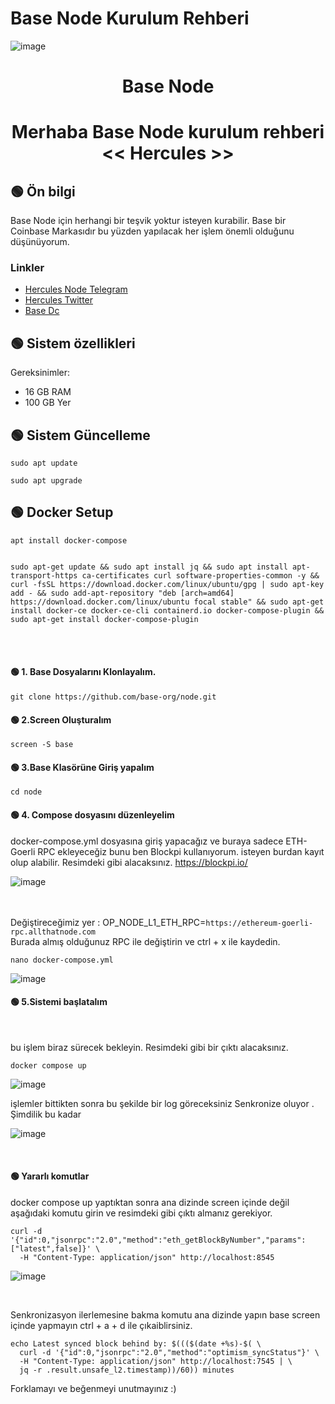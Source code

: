 # Base Node Kurulum Rehberi
![image](https://user-images.githubusercontent.com/101635385/224575552-0347013d-400d-44a0-8ea7-955bb2fde062.png)


<h1 align="center"> Base Node </h1>
<h1 align="center"> Merhaba Base Node kurulum rehberi <br> << Hercules >>
</h1>

## 🟢 Ön bilgi

Base Node için herhangi bir teşvik yoktur isteyen kurabilir. Base bir Coinbase Markasıdır bu yüzden yapılacak her işlem önemli olduğunu düşünüyorum. <br>


### Linkler
 * [Hercules Node Telegram](https://t.me/HerculesNode)
 * [Hercules Twitter](https://twitter.com/Hercules4413)
 * [Base Dc](https://discord.gg/buildonbase)
 
 ## 🟢 Sistem özellikleri

Gereksinimler:
- 16 GB RAM
- 100 GB Yer


## 🟢 Sistem Güncelleme
```shell
sudo apt update
```

```shell
sudo apt upgrade
```


## 🟢 Docker Setup

```shell
apt install docker-compose
```

```shell

sudo apt-get update && sudo apt install jq && sudo apt install apt-transport-https ca-certificates curl software-properties-common -y && curl -fsSL https://download.docker.com/linux/ubuntu/gpg | sudo apt-key add - && sudo add-apt-repository "deb [arch=amd64] https://download.docker.com/linux/ubuntu focal stable" && sudo apt-get install docker-ce docker-ce-cli containerd.io docker-compose-plugin && sudo apt-get install docker-compose-plugin

```
<br><br>

#### 🟢 1. Base Dosyalarını Klonlayalım.

```
git clone https://github.com/base-org/node.git
```

#### 🟢 2.Screen Oluşturalım
```
screen -S base
```

#### 🟢 3.Base Klasörüne Giriş yapalım
```
cd node
```

#### 🟢 4. Compose dosyasını düzenleyelim

docker-compose.yml dosyasına giriş yapacağız ve buraya sadece ETH-Goerli RPC ekleyeceğiz bunu ben Blockpi kullanıyorum. 
isteyen burdan kayıt olup alabilir. Resimdeki gibi alacaksınız.
https://blockpi.io/

![image](https://user-images.githubusercontent.com/101635385/224577347-9efa6881-6fde-42cd-843b-9378cb0bcd05.png)




<br><br>
Değiştireceğimiz yer : OP_NODE_L1_ETH_RPC=`https://ethereum-goerli-rpc.allthatnode.com`
<br>
Burada almış olduğunuz RPC ile değiştirin ve ctrl + x ile kaydedin.


```
nano docker-compose.yml
```

![image](https://user-images.githubusercontent.com/101635385/224575903-f8e376ab-e7ff-42c9-bd11-3518a35e2092.png)



#### 🟢 5.Sistemi başlatalım 

<br>

bu işlem biraz sürecek bekleyin. Resimdeki gibi bir çıktı alacaksınız. <br>

```
docker compose up
```

![image](https://user-images.githubusercontent.com/101635385/224575974-59704a03-6f97-4831-9461-03fee8d00793.png)


işlemler bittikten sonra bu şekilde bir log göreceksiniz Senkronize oluyor . Şimdilik bu kadar

![image](https://user-images.githubusercontent.com/101635385/224576077-60d2aae7-5dbc-42a5-8881-42e7a29afb62.png)


<br>

#### 🟢 Yararlı komutlar


docker compose up yaptıktan sonra ana dizinde screen içinde değil aşağıdaki komutu girin ve resimdeki gibi çıktı almanız gerekiyor.

```
curl -d '{"id":0,"jsonrpc":"2.0","method":"eth_getBlockByNumber","params":["latest",false]}' \
  -H "Content-Type: application/json" http://localhost:8545
```
![image](https://user-images.githubusercontent.com/101635385/224576325-64d53939-3ea7-4527-84b9-e9f8f0aec477.png)

<br>


Senkronizasyon ilerlemesine bakma komutu ana dizinde yapın base screen içinde yapmayın ctrl + a + d ile çıkaiblirsiniz.

```
echo Latest synced block behind by: $((($(date +%s)-$( \
  curl -d '{"id":0,"jsonrpc":"2.0","method":"optimism_syncStatus"}' \
  -H "Content-Type: application/json" http://localhost:7545 | \
  jq -r .result.unsafe_l2.timestamp))/60)) minutes
```


Forklamayı ve beğenmeyi unutmayınız :)
